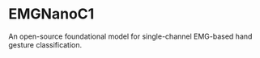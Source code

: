 # EMGNanoC1
An open-source foundational model for single-channel EMG-based hand gesture classification.
